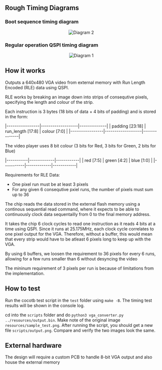 <!---

This file is used to generate your project datasheet. Please fill in the information below and delete any unused
sections.

You can also include images in this folder and reference them in the markdown. Each image must be less than
512 kb in size, and the combined size of all images must be less than 1 MB.
-->

## Rough Timing Diagrams

### Boot sequence timing diagram
<p align="center">
  <img src="https://github.com/JonathanThing/VGA-Video-Player/blob/Verilog-Fixes/docs/imgs/Startup_Sequence.png?raw=true" alt="Diagram 2"/>
</p>

### Regular operation QSPI timing diagram
<p align="center">
  <img src="https://github.com/JonathanThing/VGA-Video-Player/blob/Verilog-Fixes/docs/imgs/Instruction_Reading.png?raw=true" alt="Diagram 1"/>
</p>

## How it works

Outputs a 640x480 VGA video from external memory with Run Length Encoded (RLE) data using QSPI.


RLE works by breaking an image down into strips of consequtive pixels, specifying the length and colour of the strip.

Each instruction is 3 bytes (18 bits of data + 4 bits of padding) and is stored in the form:

|-----------------|-------------------|--------------|
| padding [23:18] | run_length [17:8] | colour [7:0] |
|-----------------|-------------------|--------------|  

The video player uses 8 bit colour (3 bits for Red, 3 bits for Green, 2 bits for Blue)

|-----------|-------------|------------|
| red [7:5] | green [4:2] | blue [1:0] |
|-----------|-------------|------------|


Requirements for RLE Data:
- One pixel run must be at least 3 pixels
- For any given 6 consequtive pxiel runs, the number of pixels must sum up to 36

The chip reads the data stored in the external flash memory using a continous sequential read command, where it expects to be able to continuously clock data sequentailly from 0 to the final memory address. 

It takes the chip 6 clock cycles to read one instruction as it reads 4 bits at a time using QSPI.
Since it runs at 25.175MHz, each clock cycle correlates to one pixel output for the VGA.
Therefore, without a buffer, this would mean that every strip would have to be atleast 6 pixels long to keep up with the VGA.

By using 6 buffers, we loosen the requirement to 36 pixels for every 6 runs, allowing for a few runs smaller than 6 without desyncing the video

The mininum requirement of 3 pixels per run is because of limitations from the implementation.

## How to test

Run the cocotb test script in the `test` folder using `make -B`. The timing test results will be shown in the console log.

cd into the `scripts` folder and do `python3 vga_converter.py ../resources/output.bin`. Make note of the original image `resources/sample_test.png`. After running the script, you should get a new file
`scripts/output.png`. Compare and verify the two images look the same.

## External hardware

The design will require a custom PCB to handle 8-bit VGA output and also house the external memory
